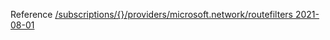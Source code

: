 Reference [/subscriptions/{}/providers/microsoft.network/routefilters 2021-08-01](/Resources/mgmt-plane/L3N1YnNjcmlwdGlvbnMve30vcHJvdmlkZXJzL21pY3Jvc29mdC5uZXR3b3JrL3JvdXRlZmlsdGVycw==/2021-08-01.xml)
